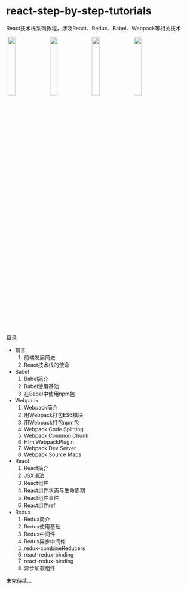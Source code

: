 # react-step-by-step-tutorials
React技术栈系列教程，涉及React、Redux、Babel、Webpack等相关技术

<div>
    <img style="width:20%;margin:0 4px;" src="https://github.com/iSpring/react-step-by-step-tutorials/blob/master/logos/React2.png" />
    <img style="width:20%;margin:0 4px;" src="https://github.com/iSpring/react-step-by-step-tutorials/blob/master/logos/Babel.png" />
    <img style="width:20%;margin:0 4px;" src="https://github.com/iSpring/react-step-by-step-tutorials/blob/master/logos/Redux3.png" />
    <img style="width:20%;margin:0 4px;" src="https://github.com/iSpring/react-step-by-step-tutorials/blob/master/logos/Webpack1.png" />
</div>

目录

- 前言
  1. 前端发展简史
  2. React技术栈的使命
- Babel
  1. Babel简介
  2. Babel使用基础
  3. 在Babel中使用npm包
- Webpack
  1. Webpack简介
  2. 用Webpack打包ES6模块
  3. 用Webpack打包npm包
  2. Webpack Code Splitting
  3. Webpack Common Chunk
  4. HtmlWebpackPlugin
  5. Webpack Dev Server
  6. Webpack Source Maps
- React
  1. React简介
  2. JSX语法
  3. React组件
  4. React组件状态与生命周期
  5. React组件事件
  6. React组件ref
- Redux
  1. Redux简介
  2. Redux使用基础
  2. Redux中间件
  3. Redux异步中间件
  4. redux-combineReducers
  5. react-redux-binding
  6. react-redux-binding
  7. 异步加载组件

未完待续...